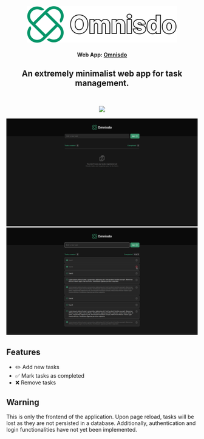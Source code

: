 <div align="center"> 
  <img src="/public/bordered-logo.svg">
</div>

<h4 align="center">
  Web App: <a href="#" target="_blank">Omnisdo</a>
</h4>

<div align="center">
  <h2>
    An extremely minimalist web app for task management.
  </h2>
</div>

<br />

<p align="center">
  <a href="https://opensource.org/license/mit" target="_blank">
    <img src="https://img.shields.io/badge/License-MIT-green">
  </a>
</p>

<div align="center">
  <img src="/public/screenshot-1.png">
  <img src="/public/screenshot-2.png">
</div>

## Features

- ✏️&nbsp;Add new tasks
- ✅&nbsp;Mark tasks as completed
- ❌&nbsp;Remove tasks

## Warning

This is only the frontend of the application. Upon page reload, tasks will be lost as they are not persisted in a database. Additionally, authentication and login functionalities have not yet been implemented.
